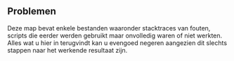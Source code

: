 ## Problemen

Deze map bevat enkele bestanden waaronder stacktraces van fouten, scripts die eerder werden gebruikt maar onvolledig waren of niet werkten. 
Alles wat u hier in terugvindt kan u evengoed negeren aangezien dit slechts stappen naar het werkende resultaat zijn.
